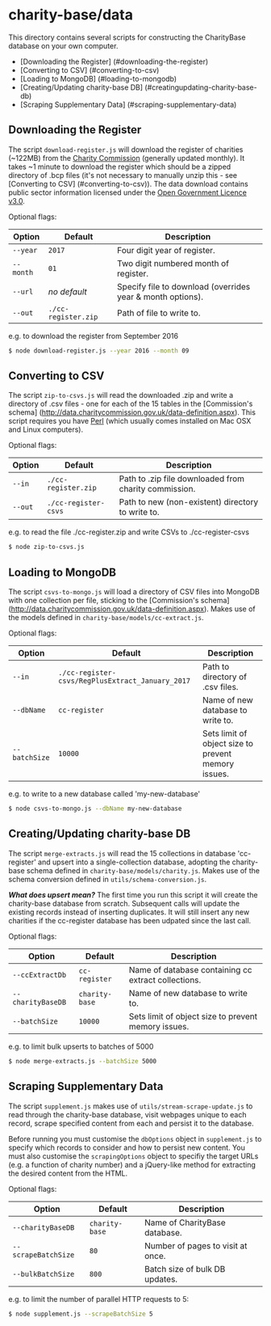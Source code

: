 # charity-base/data
This directory contains several scripts for constructing the CharityBase database on your own computer.

- [Downloading the Register] (#downloading-the-register)
- [Converting to CSV] (#converting-to-csv)
- [Loading to MongoDB] (#loading-to-mongodb)
- [Creating/Updating charity-base DB] (#creatingupdating-charity-base-db)
- [Scraping Supplementary Data] (#scraping-supplementary-data)

## Downloading the Register
The script `download-register.js` will download the register of charities (~122MB) from the [Charity Commission](http://data.charitycommission.gov.uk/) (generally updated monthly).  It takes ~1 minute to download the register which should be a zipped directory of .bcp files (it's not necessary to manually unzip this - see [Converting to CSV] (#converting-to-csv)).
The data download contains public sector information licensed under the [Open Government Licence v3.0](https://www.nationalarchives.gov.uk/doc/open-government-licence/version/3/).

Optional flags:

Option       |    Default              | Description
---          | ---                     | ---
`--year`     |    `2017`               | Four digit year of register.
`--month`    |    `01`                 | Two digit numbered month of register.
`--url`      |    *no default*         | Specify file to download (overrides year & month options).
`--out`      |    `./cc-register.zip`  | Path of file to write to.

e.g. to download the register from September 2016

```bash
$ node download-register.js --year 2016 --month 09
```

## Converting to CSV
The script `zip-to-csvs.js` will read the downloaded .zip and write a directory of .csv files - one for each of the 15 tables in the [Commission's schema] (http://data.charitycommission.gov.uk/data-definition.aspx).
This script requires you have [Perl](https://www.perl.org/get.html) (which usually comes installed on Mac OSX and Linux computers).

Optional flags:

Option     |    Default                | Description
---        | ---                       | ---
`--in`     |    `./cc-register.zip`    | Path to .zip file downloaded from charity commission.
`--out`    |    `./cc-register-csvs`   | Path to new (non-existent) directory to write to.

e.g. to read the file ./cc-register.zip and write CSVs to ./cc-register-csvs

```bash
$ node zip-to-csvs.js
```

## Loading to MongoDB
The script `csvs-to-mongo.js` will load a directory of CSV files into MongoDB with one collection per file, sticking to the [Commission's schema] (http://data.charitycommission.gov.uk/data-definition.aspx).  Makes use of the models defined in `charity-base/models/cc-extract.js`.

Optional flags:

Option          | Default                                          | Description
---             | ---                                              | ---
`--in`          | `./cc-register-csvs/RegPlusExtract_January_2017` | Path to directory of .csv files.
`--dbName`      | `cc-register`                                    | Name of new database to write to.
`--batchSize`   | `10000`                                          | Sets limit of object size to prevent memory issues.

e.g. to write to a new database called 'my-new-database'

```bash
$ node csvs-to-mongo.js --dbName my-new-database
```

## Creating/Updating charity-base DB
The script `merge-extracts.js` will read the 15 collections in database 'cc-register' and upsert into a single-collection database, adopting the charity-base schema defined in `charity-base/models/charity.js`.  Makes use of the schema conversion defined in `utils/schema-conversion.js`.

**_What does upsert mean?_** The first time you run this script it will create the charity-base database from scratch.  Subsequent calls will update the existing records instead of inserting duplicates.  It will still insert any new charities if the cc-register database has been udpated since the last call.

Optional flags:

Option              |    Default            | Description
---                 | ---                   | ---
`--ccExtractDb`     |    `cc-register`      | Name of database containing cc extract collections.
`--charityBaseDB`   |    `charity-base`     | Name of new database to write to.
`--batchSize`       |    `10000`            | Sets limit of object size to prevent memory issues.

e.g. to limit bulk upserts to batches of 5000

```bash
$ node merge-extracts.js --batchSize 5000
```

## Scraping Supplementary Data
The script `supplement.js` makes use of `utils/stream-scrape-update.js` to read through the charity-base database, visit webpages unique to each record, scrape specified content from each and persist it to the database.

Before running you must customise the `dbOptions` object in `supplement.js` to specify which records to consider and how to persist new content.  You must also customise the `scrapingOptions` object to specifiy the target URLs (e.g. a function of charity number) and a jQuery-like method for extracting the desired content from the HTML.

Optional flags:

Option              |    Default          | Description
---                 | ---                 | ---
`--charityBaseDB`   |    `charity-base`   | Name of CharityBase database.
`--scrapeBatchSize` |    `80`             | Number of pages to visit at once.
`--bulkBatchSize`   |    `800`            | Batch size of bulk DB updates.

e.g. to limit the number of parallel HTTP requests to 5:

```bash
$ node supplement.js --scrapeBatchSize 5
```
